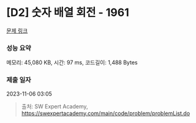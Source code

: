 # [D2] 숫자 배열 회전 - 1961 

[문제 링크](https://swexpertacademy.com/main/code/problem/problemDetail.do?contestProbId=AV5Pq-OKAVYDFAUq) 

### 성능 요약

메모리: 45,080 KB, 시간: 97 ms, 코드길이: 1,488 Bytes

### 제출 일자

2023-11-06 03:05



> 출처: SW Expert Academy, https://swexpertacademy.com/main/code/problem/problemList.do